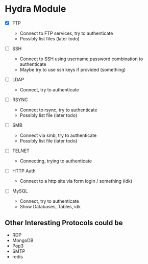 # Hydra Module

- [X] FTP
    - Connect to FTP services, try to authenticate
    - Possibly list files (later todo)


- [ ] SSH
    - Connect to SSH using username,password combination to authenticate
    - Maybe try to use ssh keys if provided (something)
    

- [ ] LDAP 
    - Connect, try to authenticate


- [ ] RSYNC 
    - Connect to rsync, try to authenticate
    - Possibly list file (later todo)
    

- [ ] SMB 
    - Connect via smb, try to authenticate
    - Possibly list file (later todo)


- [ ] TELNET 
    - Connecting, trying to authenticate


- [ ] HTTP Auth 
    - Connect to a http site via form login / something (idk)


- [ ] MySQL 
    - Connect, try to authenticate
    - Show Databases, Tables, idk


## Other Interesting Protocols could be
- RDP
- MongoDB
- Pop3
- SMTP
- redis
